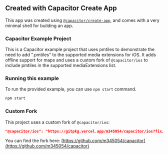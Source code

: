## Created with Capacitor Create App

This app was created using [`@capacitor/create-app`](https://github.com/ionic-team/create-capacitor-app),
and comes with a very minimal shell for building an app.

### Capacitor Example Project

This is a Capacitor example project that uses pmtiles to demonstrate the need to add ".pmtiles" to the supported media extensions for iOS. It adds offline support for maps and uses a custom fork of `@capacitor/ios` to include pmtiles in the supported mediaExtensions list.

### Running this example

To run the provided example, you can use `npm start` command.

```bash
npm start
```

### Custom Fork

This project uses a custom fork of `@capacitor/ios`:

```json
"@capacitor/ios": "https://gitpkg.vercel.app/m345054/capacitor/ios?fix/pmtiles-6.x"
```

You can find the fork here: [https://github.com/m345054/capacitor](https://github.com/m345054/capacitor)